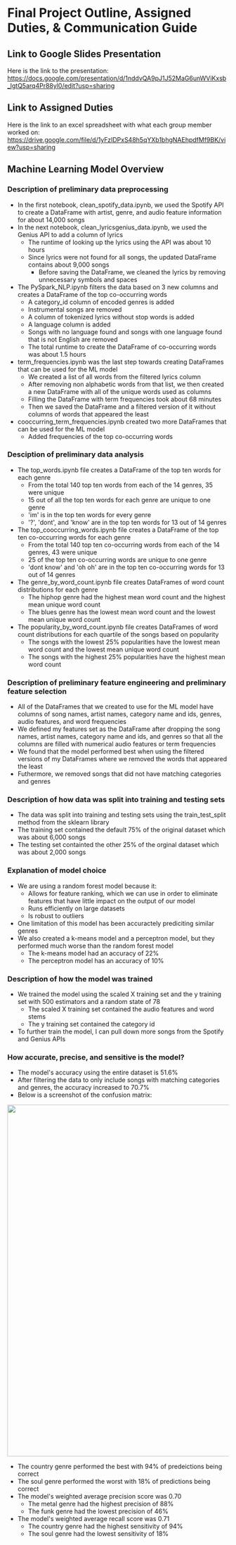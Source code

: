 # Final Project Outline, Assigned Duties, & Communication Guide

## Link to Google Slides Presentation
Here is the link to the presentation: https://docs.google.com/presentation/d/1nddvQA9pJ1J52MaG6unWViKxsb_lgtQ5arq4Pr88yl0/edit?usp=sharing 

## Link to Assigned Duties
Here is the link to an excel spreadsheet with what each group member worked on: https://drive.google.com/file/d/1yFzIDPxS48h5qYXb1bhgNAEhpdfMf9BK/view?usp=sharing

## Machine Learning Model Overview

### Description of preliminary data preprocessing
- In the first notebook, clean_spotify_data.ipynb, we used the Spotify API to create a DataFrame with artist, genre, and audio feature information for about 14,000 songs
- In the next notebook, clean_lyricsgenius_data.ipynb, we used the Genius API to add a column of lyrics
  - The runtime of looking up the lyrics using the API was about 10 hours
  - Since lyrics were not found for all songs, the updated DataFrame contains about 9,000 songs
    - Before saving the DataFrame, we cleaned the lyrics by removing unnecessary symbols and spaces
- The PySpark_NLP.ipynb filters the data based on 3 new columns and creates a DataFrame of the top co-occurring words
  - A category_id column of encoded genres is added
  - Instrumental songs are removed
  - A column of tokenized lyrics without stop words is added
  - A language column is added
  - Songs with no language found and songs with one language found that is not English are removed
  - The total runtime to create the DataFrame of co-occurring words was about 1.5 hours
- term_frequencies.ipynb was the last step towards creating DataFrames that can be used for the ML model
  - We created a list of all words from the filtered lyrics column
  - After removing non alphabetic words from that list, we then created a new DataFrame with all of the unique words used as columns
  - Filling the DataFrame with term frequencies took about 68 minutes
  - Then we saved the DataFrame and a filtered version of it without columns of words that appeared the least
- cooccurring_term_frequencies.ipynb created two more DataFrames that can be used for the ML model
  - Added frequencies of the top co-occurring words

### Desciption of preliminary data analysis
- The top_words.ipynb file creates a DataFrame of the top ten words for each genre
  - From the total 140 top ten words from each of the 14 genres, 35 were unique
  - 15 out of all the top ten words for each genre are unique to one genre
  - 'im' is in the top ten words for every genre
  - '?', 'dont', and 'know' are in the top ten words for 13 out of 14 genres
- The top_cooccurring_words.ipynb file creates a DataFrame of the top ten co-occurring words for each genre
  - From the total 140 top ten co-occurring words from each of the 14 genres, 43 were unique
  - 25 of the top ten co-occurring words are unique to one genre
  - 'dont know' and 'oh oh' are in the top ten co-occurring words for 13 out of 14 genres
- The genre_by_word_count.ipynb file creates DataFrames of word count distributions for each genre
  - The hiphop genre had the highest mean word count and the highest mean unique word count
  - The blues genre has the lowest mean word count and the lowest mean unique word count
- The popularity_by_word_count.ipynb file creates DataFrames of word count distributions for each quartile of the songs based on popularity
  - The songs with the lowest 25% popularities have the lowest mean word count and the lowest mean unique word count
  - The songs with the highest 25% popularities have the highest mean word count 

### Description of preliminary feature engineering and preliminary feature selection
- All of the DataFrames that we created to use for the ML model have columns of song names, artist names, category name and ids, genres, audio features, and word frequencies
- We defined my features set as the DataFrame after dropping the song names, artist names, category name and ids, and genres so that all the columns are filled with numerical audio features or term frequencies
- We found that the model performed best when using the filtered versions of my DataFrames where we removed the words that appeared the least
- Futhermore, we removed songs that did not have matching categories and genres 

### Description of how data was split into training and testing sets
- The data was split into training and testing sets using the train_test_split method from the sklearn library
- The training set contained the default 75% of the original dataset which was about 6,000 songs
- The testing set containted the other 25% of the orginal dataset which was about 2,000 songs

### Explanation of model choice
- We are using a random forest model because it:
  - Allows for feature ranking, which we can use in order to eliminate features that have little impact on the output of our model
  - Runs efficiently on large datasets
  - Is robust to outliers
- One limitation of this model has been accuractely prediciting similar genres
- We also created a k-means model and a perceptron model, but they performed much worse than the random forest model
  - The k-means model had an accuracy of 22%
  - The perceptron model has an accuracy of 10%

### Description of how the model was trained
- We trained the model using the scaled X training set and the y training set with 500 estimators and a random state of 78
  - The scaled X training set contained the audio features and word stems
  - The y training set contained the category id
- To further train the model, I can pull down more songs from the Spotify and Genius APIs

### How accurate, precise, and sensitive is the model?
- The model's accuracy using the entire dataset is 51.6%
- After filtering the data to only include songs with matching categories and genres, the accuracy increased to 70.7%
- Below is a screenshot of the confusion matrix:

<img src='https://github.com/hannahkidwell/UCB-Final-Project/blob/neele4/confusion_matrix.png' width=800>

- The country genre performed the best with 94% of predeictions being correct
- The soul genre performed the worst with 18% of predictions being correct
- The model's weighted average precision score was 0.70
  - The metal genre had the highest precision of 88%
  - The funk genre had the lowest precision of 46% 
- The model's weighted average recall score was 0.71
  - The country genre had the highest sensitivity of 94%
  - The soul genre had the lowest sensitivity of 18% 
